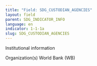 ```yaml
---
title: "Field: SDG_CUSTODIAN_AGENCIES"
layout: field
parent: SDG_INDICATOR_INFO
language: en
indicator: 1-1-1a
slug: SDG_CUSTODIAN_AGENCIES
---
```

Institutional information 

Organization(s)
World Bank (WB)